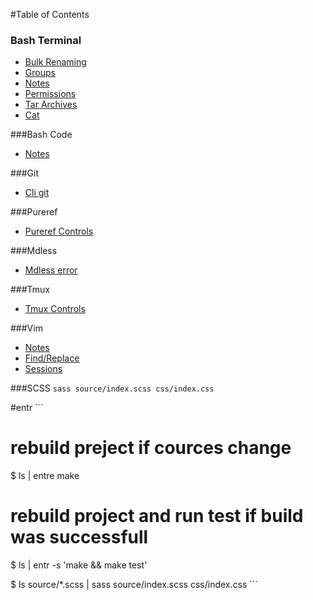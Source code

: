 #Table of Contents

### Bash Terminal
- [Bulk Renaming](./bash_terminal/linux__bulk_rename.md)
- [Groups](./bash_terminal/linux__groups.md)
- [Notes](./bash_terminal/notes_terminal_commands.md)
- [Permissions](./bash_terminal/linux__permission.md)
- [Tar Archives](./bash_terminal/linux__tar_archives.md)
- [Cat](./bash_terminal/cat.md)

###Bash Code
- [Notes](./bash_script/notes_bash_scripting.md)

###Git
- [Cli git](./git/git.md)

###Pureref
- [Pureref Controls](./pureref/pureref_controls.md)

###Mdless
- [Mdless error](./mdless/mdless_error.md)

###Tmux
- [Tmux Controls](./tmux/controls.md)

###Vim
- [Notes](./vim/notes.md)
- [Find/Replace](./vim/vim_find_replace.md)
- [Sessions](Sessions)

###SCSS
	```
	sass source/index.scss css/index.css
	```
	
#entr
	```
# rebuild preject if cources change
$ ls | entre make

# rebuild project and run test if build was successfull
$ ls | entr -s 'make && make test'

$ ls source/*.scss | sass source/index.scss css/index.css
	```
